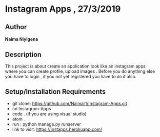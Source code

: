 # Instagram Apps , 27/3/2019
## Author
#### **Naima Niyigena**
## Description

This project is about create an application look like an instagram apps, where you can create profile, upload images .
Before you do anything else you have to login , if you not yet registered you have to do it also.

## Setup/Installation Requirements
* git clone: https://github.com/Naimar1/Instagram-Apps.git
* cd Instagram-Apps
* code . (if you are using visual studio)
* atom .
* run : python manage.py runserver
* link to visit: https://instapps.herokuapp.com/